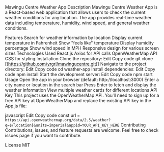 Mawingu Centre Weather App
Description
Mawingu Centre Weather App is a React-based web application that allows users to check the current weather conditions for any location. The app provides real-time weather data including temperature, humidity, wind speed, and general weather conditions.

Features
Search for weather information by location
Display current temperature in Fahrenheit
Show "feels like" temperature
Display humidity percentage
Show wind speed in MPH
Responsive design for various screen sizes
Technologies Used
React.js
Axios for API calls
OpenWeatherMap API
CSS for styling
Installation
Clone the repository:
Edit
Copy code
git clone [(https://github.com/yrgrl/mawingucentre.git)]
Navigate to the project directory:
Edit
Copy code
cd weather-app
Install dependencies:
Edit
Copy code
npm install
Start the development server:
Edit
Copy code
npm start
Usage
Open the app in your browser (default: http://localhost:3000)
Enter a city name or location in the search bar
Press Enter to fetch and display the weather information
View multiple weather cards for different locations
API Key
This project uses the OpenWeatherMap API. You'll need to sign up for a free API key at OpenWeatherMap and replace the existing API key in the App.js file:

javascript
Edit
Copy code
const url = `https://api.openweathermap.org/data/2.5/weather?q=${location}&units=imperial&appid=YOUR_API_KEY_HERE`
Contributing
Contributions, issues, and feature requests are welcome. Feel free to check issues page if you want to contribute.

License
MIT
